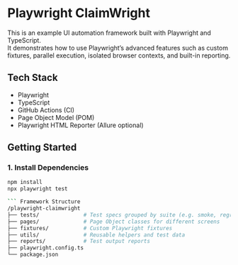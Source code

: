 # Playwright ClaimWright

This is an example UI automation framework built with Playwright and TypeScript.  
It demonstrates how to use Playwright’s advanced features such as custom fixtures, parallel execution, isolated browser contexts, and built-in reporting.

## Tech Stack

- Playwright
- TypeScript
- GitHub Actions (CI)
- Page Object Model (POM)
- Playwright HTML Reporter (Allure optional)

## Getting Started

### 1. Install Dependencies

```bash
npm install
npx playwright test

``` Framework Structure
/playwright-claimwright
├── tests/              # Test specs grouped by suite (e.g. smoke, regression)
├── pages/              # Page Object classes for different screens
├── fixtures/           # Custom Playwright fixtures
├── utils/              # Reusable helpers and test data
├── reports/            # Test output reports
├── playwright.config.ts
└── package.json